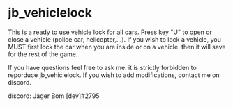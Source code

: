 # jb_vehiclelock
This is a ready to use vehicle lock for all cars. Press key "U" to open or close a vehicle (police car, helicopter,...). If you wish to lock a vehicle, you MUST first lock the car when you are inside or on a vehicle. then it will save for the rest of the game.

If you have questions feel free to ask me. 
it is strictly forbidden to reporduce jb_vehiclelock. If you wish to add modifications, contact me on discord.


discord: Jager Bom [dev]#2795
